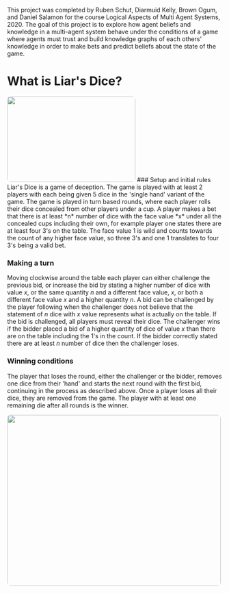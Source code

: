 This project was completed by
Ruben Schut,
Diarmuid Kelly,
Brown Ogum,
and
Daniel Salamon
for the course Logical Aspects of Multi Agent Systems, 2020.
The goal of this project is to explore how agent beliefs and knowledge in a multi-agent system
behave under the conditions of a game where agents must trust and build knowledge graphs of
each others' knowledge in order to make bets and predict beliefs about the state of the game. 
<div id="intro"></div>

# What is Liar's Dice?

<!--<img src={./src/blog/dice-gif.gif} width="200" height="200"/>-->
<img src={./liarsdice.jpg} width="300" height="200" style="border-radius: 8px  "/>
### Setup and initial rules
Liar's Dice is a game of deception. The game is played with at least 2 players with each being given 5 dice in the 'single hand' variant of the game.
The game is played in turn based rounds, where each player rolls their dice concealed from other players under a cup.
A player makes a bet that there is at least *n* number of dice with the face value *x*
under all the concealed cups including their own, for example player one states there are
at least four 3's on the table. The face value 1 is wild and counts towards the count of any higher face value,
so three 3's and one 1 translates to four 3's being a valid bet.

### Making a turn
Moving clockwise around the table each player can either challenge the previous bid,
or increase the bid by stating a higher number of dice with value *x*, or the same 
 quantity *n* and a different face value, *x*, or both a different face value *x* and a higher quantity *n*.
 A bid can be challenged by the player following when the challenger does not believe that the
 statement of *n* dice with *x* value represents what is actually on the table. If the bid is challenged, all players must reveal their dice. The challenger wins if the bidder placed a bid of a higher 
 quantity of dice of value *x* than there are on the table including the 1's in the count.
 If the bidder correctly stated there are at least *n* number of dice then the challenger loses.
 
### Winning conditions
The player that loses the round, either the challenger or the bidder, removes one dice from their
'hand' and starts the next round with the first bid, continuing in the process as described above. 
Once a player loses all their dice, they are removed from the game. The player with at least one remaining
die after all rounds is the winner. 
 
 <img src={./Slide1.jpg} width="500" height="400" style="border-radius: 8px; "/>
